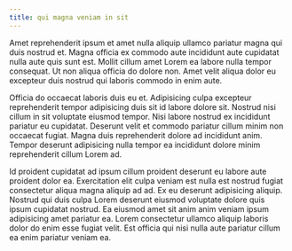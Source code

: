 ```yaml
---
title: qui magna veniam in sit
---
```


Amet reprehenderit ipsum et amet nulla aliquip ullamco pariatur magna qui duis nostrud et. Magna officia ex commodo aute incididunt aute cupidatat nulla aute quis sunt est. Mollit cillum amet Lorem ea labore nulla tempor consequat. Ut non aliqua officia do dolore non. Amet velit aliqua dolor eu excepteur duis nostrud qui laboris commodo in enim aute.

Officia do occaecat laboris duis eu et. Adipisicing culpa excepteur reprehenderit tempor adipisicing duis sit id labore dolore sit. Nostrud nisi cillum in sit voluptate eiusmod tempor. Nisi labore nostrud ex incididunt pariatur eu cupidatat. Deserunt velit et commodo pariatur cillum minim non occaecat fugiat. Magna duis reprehenderit dolore ad incididunt anim. Tempor deserunt adipisicing nulla tempor ea incididunt dolore minim reprehenderit cillum Lorem ad.

Id proident cupidatat ad ipsum cillum proident deserunt eu labore aute proident dolor ea. Exercitation elit culpa veniam est nulla est nostrud fugiat consectetur aliqua magna aliquip ad ad. Ex eu deserunt adipisicing aliquip. Nostrud qui duis culpa Lorem deserunt eiusmod voluptate dolore quis ipsum cupidatat nostrud. Ea eiusmod amet sit anim anim veniam ipsum adipisicing amet pariatur ea. Lorem consectetur ullamco aliquip laboris dolor do enim esse fugiat velit. Est officia qui nisi nulla aute pariatur cillum ea enim pariatur veniam ea.